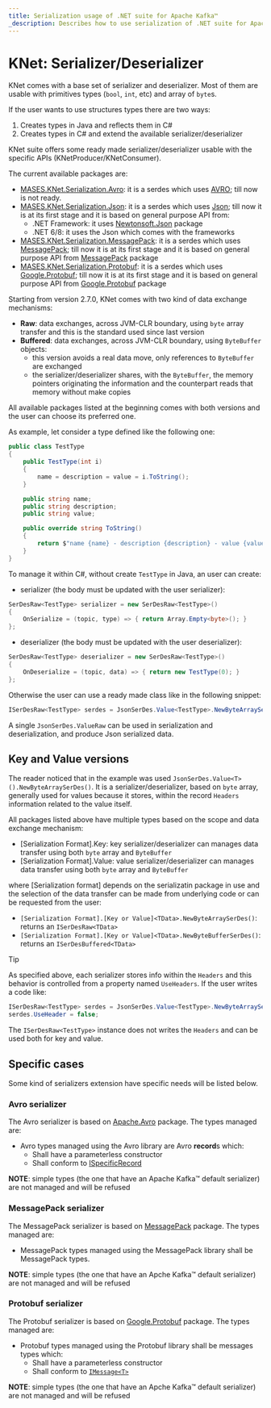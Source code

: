 ```yaml
---
title: Serialization usage of .NET suite for Apache Kafka™
_description: Describes how to use serialization of .NET suite for Apache Kafka™
---
```


# KNet: Serializer/Deserializer

KNet comes with a base set of serializer and deserializer. Most of them are usable with primitives types (`bool`, `int`, etc) and array of `byte`s.

If the user wants to use structures types there are two ways:
  1. Creates types in Java and reflects them in C#
  2. Creates types in C# and extend the available serializer/deserializer

KNet suite offers some ready made serializer/deserializer usable with the specific APIs (KNetProducer/KNetConsumer).

The current available packages are:
  - [MASES.KNet.Serialization.Avro](https://www.nuget.org/packages/MASES.KNet.Serialization.Avro/): it is a serdes which uses [AVRO](https://en.wikipedia.org/wiki/Apache_Avro); till now is not ready.
  - [MASES.KNet.Serialization.Json](https://www.nuget.org/packages/MASES.KNet.Serialization.Json/): it is a serdes which uses [Json](https://en.wikipedia.org/wiki/JSON); till now it is at its first stage and it is based on general purpose API from:
    - .NET Framework: it uses [Newtonsoft.Json](https://www.nuget.org/packages/Newtonsoft.Json) package
    - .NET 6/8: it uses the Json which comes with the frameworks
  - [MASES.KNet.Serialization.MessagePack](https://www.nuget.org/packages/MASES.KNet.Serialization.MessagePack/): it is a serdes which uses [MessagePack](https://en.wikipedia.org/wiki/MessagePack); till now it is at its first stage and it is based on general purpose API from [MessagePack](https://www.nuget.org/packages/MessagePack) package
  - [MASES.KNet.Serialization.Protobuf](https://www.nuget.org/packages/MASES.KNet.Serialization.Protobuf/): it is a serdes which uses [Google.Protobuf](https://en.wikipedia.org/wiki/Protocol_Buffers); till now it is at its first stage and it is based on general purpose API from [Google.Protobuf](https://www.nuget.org/packages/Google.Protobuf) package

Starting from version 2.7.0, KNet comes with two kind of data exchange mechanisms:
- **Raw**: data exchanges, across JVM-CLR boundary, using `byte` array transfer and this is the standard used since last version
- **Buffered**: data exchanges, across JVM-CLR boundary, using `ByteBuffer` objects:
  - this version avoids a real data move, only references to `ByteBuffer` are exchanged
  - the serializer/deserializer shares, with the `ByteBuffer`, the memory pointers originating the information and the counterpart reads that memory without make copies

All available packages listed at the beginning comes with both versions and the user can choose its preferred one.

As example, let consider a type defined like the following one:

```c#
public class TestType
{
    public TestType(int i)
    {
        name = description = value = i.ToString();
    }

    public string name;
    public string description;
    public string value;

    public override string ToString()
    {
        return $"name {name} - description {description} - value {value}";
    }
}
```

To manage it within C#, without create `TestType` in Java, an user can create:

- serializer (the body must be updated with the user serializer):
```c#
SerDesRaw<TestType> serializer = new SerDesRaw<TestType>()
{
    OnSerialize = (topic, type) => { return Array.Empty<byte>(); }
};
```
- deserializer (the body must be updated with the user deserializer):
```c#
SerDesRaw<TestType> deserializer = new SerDesRaw<TestType>()
{
    OnDeserialize = (topic, data) => { return new TestType(0); }
};
```

Otherwise the user can use a ready made class like in the following snippet:

```c#
ISerDesRaw<TestType> serdes = JsonSerDes.Value<TestType>.NewByteArraySerDes();
```

A single `JsonSerDes.ValueRaw` can be used in serialization and deserialization, and produce Json serialized data.

## Key and Value versions

The reader noticed that in the example was used `JsonSerDes.Value<T>().NewByteArraySerDes()`. It is a serializer/deserializer, based on `byte` array, generally used for values because it stores, within the record `Headers` information related to the value itself.

All packages listed above have multiple types based on the scope and data exchange mechanism:
- [Serialization Format].Key: key serializer/deserializer can manages data transfer using both `byte` array and `ByteBuffer`
- [Serialization Format].Value: value serializer/deserializer can manages data transfer using both `byte` array and `ByteBuffer`

where [Serialization format] depends on the serializatin package in use and the selection of the data transfer can be made from underlying code or can be requested from the user:
- `[Serialization Format].[Key or Value]<TData>.NewByteArraySerDes()`: returns an `ISerDesRaw<TData>`
- `[Serialization Format].[Key or Value]<TData>.NewByteBufferSerDes()`: returns an `ISerDesBuffered<TData>`

> [!TIP]
> As specified above, each serializer stores info within the `Headers` and this behavior is controlled from a property named `UseHeaders`.
> If the user writes a code like:
>
>```c#
> ISerDesRaw<TestType> serdes = JsonSerDes.Value<TestType>.NewByteArraySerDes();
> serdes.UseHeader = false;
>```
> The `ISerDesRaw<TestType>` instance does not writes the `Headers` and can be used both for key and value.

## Specific cases

Some kind of serializers extension have specific needs will be listed below.

### Avro serializer

The Avro serializer is based on [Apache.Avro](https://www.nuget.org/packages/Apache.Avro) package. The types managed are:
- Avro types managed using the Avro library are Avro **record**s which:
  - Shall have a parameterless constructor
  - Shall conform to [ISpecificRecord](https://avro.apache.org/docs/1.11.1/api/csharp/html/interfaceAvro_1_1Specific_1_1ISpecificRecord.html)

**NOTE**: simple types (the one that have an Apache Kafka™ default serializer) are not managed and will be refused

### MessagePack serializer

The MessagePack serializer is based on [MessagePack](https://www.nuget.org/packages/MessagePack) package. The types managed are:
- MessagePack types managed using the MessagePack library shall be MessagePack types.

**NOTE**: simple types (the one that have an Apche Kafka™ default serializer) are not managed and will be refused

### Protobuf serializer

The Protobuf serializer is based on [Google.Protobuf](https://www.nuget.org/packages/Google.Protobuf) package. The types managed are:
- Protobuf types managed using the Protobuf library shall be messages types which:
  - Shall have a parameterless constructor
  - Shall conform to [`IMessage<T>`](https://cloud.google.com/dotnet/docs/reference/Google.Protobuf/latest/Google.Protobuf.IMessage-1)

**NOTE**: simple types (the one that have an Apche Kafka™ default serializer) are not managed and will be refused
